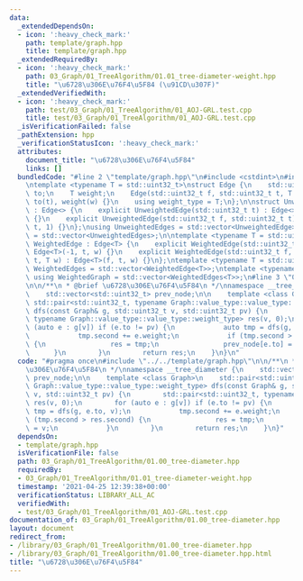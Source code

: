 ```yaml
---
data:
  _extendedDependsOn:
  - icon: ':heavy_check_mark:'
    path: template/graph.hpp
    title: template/graph.hpp
  _extendedRequiredBy:
  - icon: ':heavy_check_mark:'
    path: 03_Graph/01_TreeAlgorithm/01.01_tree-diameter-weight.hpp
    title: "\u6728\u306E\u76F4\u5F84 (\u91CD\u307F)"
  _extendedVerifiedWith:
  - icon: ':heavy_check_mark:'
    path: test/03_Graph/01_TreeAlgorithm/01_AOJ-GRL.test.cpp
    title: test/03_Graph/01_TreeAlgorithm/01_AOJ-GRL.test.cpp
  _isVerificationFailed: false
  _pathExtension: hpp
  _verificationStatusIcon: ':heavy_check_mark:'
  attributes:
    document_title: "\u6728\u306E\u76F4\u5F84"
    links: []
  bundledCode: "#line 2 \"template/graph.hpp\"\n#include <cstdint>\n#include <vector>\n\
    \ntemplate <typename T = std::uint32_t>\nstruct Edge {\n    std::uint32_t from,\
    \ to;\n    T weight;\n    Edge(std::uint32_t f, std::uint32_t t, T w) : from(f),\
    \ to(t), weight(w) {}\n    using weight_type = T;\n};\n\nstruct UnweightedEdge\
    \ : Edge<> {\n    explicit UnweightedEdge(std::uint32_t t) : Edge<>(-1, t, 1)\
    \ {}\n    explicit UnweightedEdge(std::uint32_t f, std::uint32_t t) : Edge<>(f,\
    \ t, 1) {}\n};\nusing UnweightedEdges = std::vector<UnweightedEdge>;\nusing UnweightedGraph\
    \ = std::vector<UnweightedEdges>;\n\ntemplate <typename T = std::uint32_t>\nstruct\
    \ WeightedEdge : Edge<T> {\n    explicit WeightedEdge(std::uint32_t t, T w) :\
    \ Edge<T>(-1, t, w) {}\n    explicit WeightedEdge(std::uint32_t f, std::uint32_t\
    \ t, T w) : Edge<T>(f, t, w) {}\n};\ntemplate <typename T = std::uint32_t> using\
    \ WeightedEdges = std::vector<WeightedEdge<T>>;\ntemplate <typename T = std::uint32_t>\
    \ using WeightedGraph = std::vector<WeightedEdges<T>>;\n#line 3 \"03_Graph/01_TreeAlgorithm/01.00_tree-diameter.hpp\"\
    \n\n/**\n * @brief \u6728\u306E\u76F4\u5F84\n */\nnamespace __tree_diameter {\n\
    \    std::vector<std::uint32_t> prev_node;\n\n    template <class Graph>\n   \
    \ std::pair<std::uint32_t, typename Graph::value_type::value_type::weight_type>\
    \ dfs(const Graph& g, std::uint32_t v, std::uint32_t pv) {\n        std::pair<std::uint32_t,\
    \ typename Graph::value_type::value_type::weight_type> res(v, 0);\n        for\
    \ (auto e : g[v]) if (e.to != pv) {\n            auto tmp = dfs(g, e.to, v);\n\
    \            tmp.second += e.weight;\n            if (tmp.second > res.second)\
    \ {\n                res = tmp;\n                prev_node[e.to] = v;\n      \
    \      }\n        }\n        return res;\n    }\n}\n"
  code: "#pragma once\n#include \"../../template/graph.hpp\"\n\n/**\n * @brief \u6728\
    \u306E\u76F4\u5F84\n */\nnamespace __tree_diameter {\n    std::vector<std::uint32_t>\
    \ prev_node;\n\n    template <class Graph>\n    std::pair<std::uint32_t, typename\
    \ Graph::value_type::value_type::weight_type> dfs(const Graph& g, std::uint32_t\
    \ v, std::uint32_t pv) {\n        std::pair<std::uint32_t, typename Graph::value_type::value_type::weight_type>\
    \ res(v, 0);\n        for (auto e : g[v]) if (e.to != pv) {\n            auto\
    \ tmp = dfs(g, e.to, v);\n            tmp.second += e.weight;\n            if\
    \ (tmp.second > res.second) {\n                res = tmp;\n                prev_node[e.to]\
    \ = v;\n            }\n        }\n        return res;\n    }\n}"
  dependsOn:
  - template/graph.hpp
  isVerificationFile: false
  path: 03_Graph/01_TreeAlgorithm/01.00_tree-diameter.hpp
  requiredBy:
  - 03_Graph/01_TreeAlgorithm/01.01_tree-diameter-weight.hpp
  timestamp: '2021-04-25 12:39:38+00:00'
  verificationStatus: LIBRARY_ALL_AC
  verifiedWith:
  - test/03_Graph/01_TreeAlgorithm/01_AOJ-GRL.test.cpp
documentation_of: 03_Graph/01_TreeAlgorithm/01.00_tree-diameter.hpp
layout: document
redirect_from:
- /library/03_Graph/01_TreeAlgorithm/01.00_tree-diameter.hpp
- /library/03_Graph/01_TreeAlgorithm/01.00_tree-diameter.hpp.html
title: "\u6728\u306E\u76F4\u5F84"
---
```

